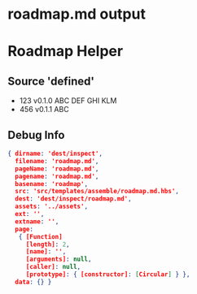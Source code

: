 # roadmap.md output

# Roadmap Helper


## Source 'defined'
* 123			v0.1.0			ABC  DEF  GHI  KLM  
* 456			v0.1.1			ABC  




## Debug Info

``` json
{ dirname: 'dest/inspect',
  filename: 'roadmap.md',
  pageName: 'roadmap.md',
  pagename: 'roadmap.md',
  basename: 'roadmap',
  src: 'src/templates/assemble/roadmap.md.hbs',
  dest: 'dest/inspect/roadmap.md',
  assets: '../assets',
  ext: '',
  extname: '',
  page: 
   { [Function]
     [length]: 2,
     [name]: '',
     [arguments]: null,
     [caller]: null,
     [prototype]: { [constructor]: [Circular] } },
  data: {} }
```

